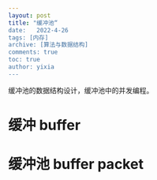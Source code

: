 ```yaml
---
layout: post
title: "缓冲池“
date:   2022-4-26
tags: [内存]
archive: [算法与数据结构]
comments: true
toc: true
author: yixia
---
```


缓冲池的数据结构设计，缓冲池中的并发编程。

<!-- more -->

# 缓冲 buffer
# 缓冲池 buffer packet
